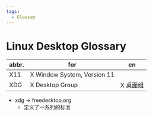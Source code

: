 ```yaml
---
tags:
  - Glossay
---
```


# Linux Desktop Glossary

| abbr. | for                         | cn       |
| ----- | --------------------------- | -------- |
| X11   | X Window System, Version 11 |          |
| XDG   | X Desktop Group             | X 桌面组 |

- xdg -> freedesktop.org
  - 定义了一系列的标准
